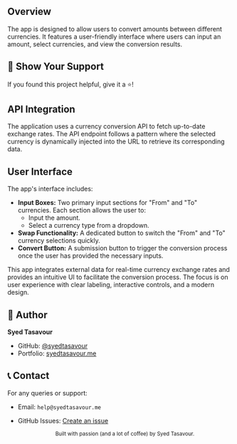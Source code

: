 ## Overview

The app is designed to allow users to convert amounts between different currencies. It features a user-friendly interface where users can input an amount, select currencies, and view the conversion results.

## 🌟 Show Your Support
If you found this project helpful, give it a ⭐️!

## API Integration

The application uses a currency conversion API to fetch up-to-date exchange rates. The API endpoint follows a pattern where the selected currency is dynamically injected into the URL to retrieve its corresponding data.

## User Interface

The app's interface includes:
- **Input Boxes:** Two primary input sections for "From" and "To" currencies. Each section allows the user to:
    - Input the amount.
    - Select a currency type from a dropdown.
- **Swap Functionality:** A dedicated button to switch the "From" and "To" currency selections quickly.
- **Convert Button:** A submission button to trigger the conversion process once the user has provided the necessary inputs.


This app integrates external data for real-time currency exchange rates and provides an intuitive UI to facilitate the conversion process. The focus is on user experience with clear labeling, interactive controls, and a modern design.

## 👤 Author
**Syed Tasavour**  
- GitHub: [@syedtasavour](https://github.com/syedtasavour)
- Portfolio: [syedtasavour.me](https://syedtasavour.me)


## 📞 Contact
For any queries or support:
- Email: `help@syedtasavour.me`
- GitHub Issues: [Create an issue](https://github.com/syedtasavour/GlobalXchange/issues)

  <div align="center">
  <sub>Built with passion (and a lot of coffee) by Syed Tasavour.</sub>
</div>

